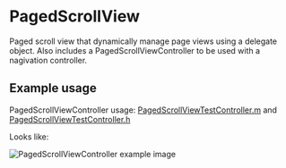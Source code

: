 PagedScrollView 
===============

Paged scroll view that dynamically manage page views using a delegate object.
Also includes a PagedScrollViewController to be used with a nagivation
controller.

Example usage
-------------

PagedScrollViewController usage:
[PagedScrollViewTestController.m](/wader/ios-misc/blob/master/PagedScrollView/PagedScrollViewTestController.m)
and
[PagedScrollViewTestController.h](/wader/ios-misc/blob/master/PagedScrollView/PagedScrollViewTestController.h)

Looks like:

![PagedScrollViewController example image](/wader/ios-misc/raw/master/PagedScrollView/PagedScrollViewTestControllerExample.png)
